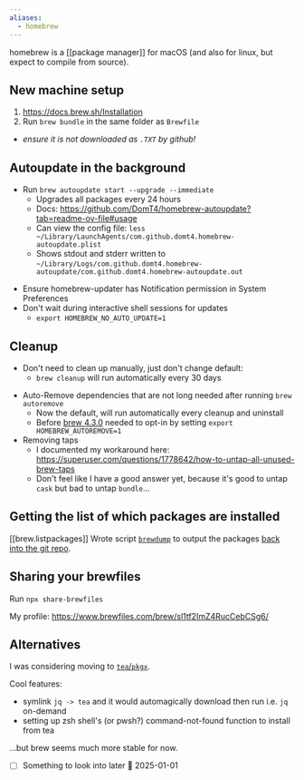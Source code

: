 ```yaml
---
aliases:
  - homebrew
---
```

homebrew is a [[package manager]] for macOS (and also for linux, but expect to compile from source).
## New machine setup
1. https://docs.brew.sh/Installation
2. Run `brew bundle` in the same folder as `Brewfile`
  - *ensure it is not downloaded as `.TXT` by github!*

## Autoupdate in the background

- Run `brew autoupdate start --upgrade --immediate`
  * Upgrades all packages every 24 hours
  * Docs: https://github.com/DomT4/homebrew-autoupdate?tab=readme-ov-file#usage
  * Can view the config file: `less ~/Library/LaunchAgents/com.github.domt4.homebrew-autoupdate.plist`
  * Shows stdout and stderr written to `~/Library/Logs/com.github.domt4.homebrew-autoupdate/com.github.domt4.homebrew-autoupdate.out`
* Ensure homebrew-updater has Notification permission in System Preferences
* Don't wait during interactive shell sessions for updates
  * `export HOMEBREW_NO_AUTO_UPDATE=1`

## Cleanup
- Don't need to clean up manually, just don't change default:
  * `brew cleanup` will run automatically every 30 days
* Auto-Remove dependencies that are not long needed after running `brew autoremove`
  * Now the default, will run automatically every cleanup and uninstall
  * Before [brew 4.3.0](https://github.com/Homebrew/brew/releases/tag/4.3.0) needed to opt-in by setting `export HOMEBREW_AUTOREMOVE=1`
* Removing taps
  * I documented my workaround here: https://superuser.com/questions/1778642/how-to-untap-all-unused-brew-taps
  * Don't feel like I have a good answer yet, because it's good to untap `cask` but bad to untap `bundle`...

## Getting the list of which packages are installed
[[brew.listpackages]]
Wrote script [`brewdump`](../brewdump.ps1) to output the packages [back into the git repo](Brewfile).
## Sharing your brewfiles

Run `npx share-brewfiles`

My profile: https://www.brewfiles.com/brew/sl1tf2ImZ4RucCebCSg6/

## Alternatives
I was considering moving to [`tea`/`pkgx`](tea.md).

Cool features:

- symlink `jq -> tea` and it would automagically download then run i.e. `jq` on-demand
- setting up zsh shell's (or pwsh?) command-not-found function to install from tea

...but brew seems much more stable for now.
- [ ] Something to look into later 🛫 2025-01-01
